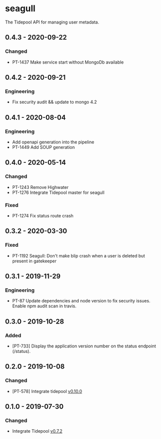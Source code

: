 # seagull

The Tidepool API for managing user metadata.

## 0.4.3 - 2020-09-22
### Changed
- PT-1437 Make service start without MongoDb available

## 0.4.2 - 2020-09-21
### Engineering
- Fix security audit && update to mongo 4.2 

## 0.4.1 - 2020-08-04
### Engineering
- Add openapi generation into the pipeline
- PT-1449 Add SOUP generation

## 0.4.0 - 2020-05-14
### Changed
- PT-1243 Remove Highwater
- PT-1276 Integrate Tidepool master for seagull
### Fixed
- PT-1274 Fix status route crash

## 0.3.2 - 2020-03-30
### Fixed
- PT-1192 Seagull: Don't make blip crash when a user is deleted but present in gatekeeper

## 0.3.1 - 2019-11-29
### Engineering
- PT-87 Update dependencies and node version to fix security issues.
  Enable npm audit scan in travis. 
## 0.3.0 - 2019-10-28
### Added
- [PT-733] Display the application version number on the status endpoint (/status).

## 0.2.0 - 2019-10-08
### Changed
- [PT-578] Integrate tidepool [v0.10.0](https://github.com/tidepool-org/seagull/releases/tag/v0.10.0)

## 0.1.0 - 2019-07-30
### Changed
- Integrate Tidepool [v0.7.2](https://github.com/tidepool-org/seagull/releases/tag/v0.7.2)
